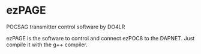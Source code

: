 # ezPAGE
POCSAG transmitter control software by DO4LR

ezPAGE is the software to control and connect ezPOC8 to the DAPNET. Just compile it with the g++ compiler.

